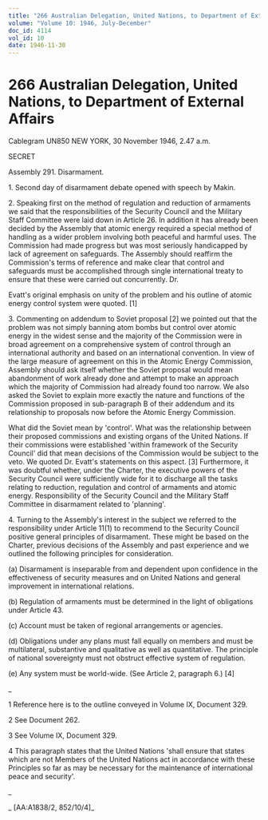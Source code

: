 ```yaml
---
title: "266 Australian Delegation, United Nations, to Department of External Affairs"
volume: "Volume 10: 1946, July-December"
doc_id: 4114
vol_id: 10
date: 1946-11-30
---
```


# 266 Australian Delegation, United Nations, to Department of External Affairs

Cablegram UN850 NEW YORK, 30 November 1946, 2.47 a.m.

SECRET

Assembly 291. Disarmament.

1\. Second day of disarmament debate opened with speech by Makin.

2\. Speaking first on the method of regulation and reduction of armaments we said that the responsibilities of the Security Council and the Military Staff Committee were laid down in Article 26. In addition it has already been decided by the Assembly that atomic energy required a special method of handling as a wider problem involving both peaceful and harmful uses. The Commission had made progress but was most seriously handicapped by lack of agreement on safeguards. The Assembly should reaffirm the Commission's terms of reference and make clear that control and safeguards must be accomplished through single international treaty to ensure that these were carried out concurrently. Dr.

Evatt's original emphasis on unity of the problem and his outline of atomic energy control system were quoted. [1]

3\. Commenting on addendum to Soviet proposal [2] we pointed out that the problem was not simply banning atom bombs but control over atomic energy in the widest sense and the majority of the Commission were in broad agreement on a comprehensive system of control through an international authority and based on an international convention. In view of the large measure of agreement on this in the Atomic Energy Commission, Assembly should ask itself whether the Soviet proposal would mean abandonment of work already done and attempt to make an approach which the majority of Commission had already found too narrow. We also asked the Soviet to explain more exactly the nature and functions of the Commission proposed in sub-paragraph B of their addendum and its relationship to proposals now before the Atomic Energy Commission.

What did the Soviet mean by 'control'. What was the relationship between their proposed commissions and existing organs of the United Nations. If their commissions were established 'within framework of the Security Council' did that mean decisions of the Commission would be subject to the veto. We quoted Dr. Evatt's statements on this aspect. [3] Furthermore, it was doubtful whether, under the Charter, the executive powers of the Security Council were sufficiently wide for it to discharge all the tasks relating to reduction, regulation and control of armaments and atomic energy. Responsibility of the Security Council and the Military Staff Committee in disarmament related to 'planning'.

4\. Turning to the Assembly's interest in the subject we referred to the responsibility under Article 11(1) to recommend to the Security Council positive general principles of disarmament. These might be based on the Charter, previous decisions of the Assembly and past experience and we outlined the following principles for consideration.

(a) Disarmament is inseparable from and dependent upon confidence in the effectiveness of security measures and on United Nations and general improvement in international relations.

(b) Regulation of armaments must be determined in the light of obligations under Article 43.

(c) Account must be taken of regional arrangements or agencies.

(d) Obligations under any plans must fall equally on members and must be multilateral, substantive and qualitative as well as quantitative. The principle of national sovereignty must not obstruct effective system of regulation.

(e) Any system must be world-wide. (See Article 2, paragraph 6.) [4]

_

1 Reference here is to the outline conveyed in Volume IX, Document 329.

2 See Document 262.

3 See Volume IX, Document 329.

4 This paragraph states that the United Nations 'shall ensure that states which are not Members of the United Nations act in accordance with these Principles so far as may be necessary for the maintenance of international peace and security'.

_

_ [AA:A1838/2, 852/10/4]_
